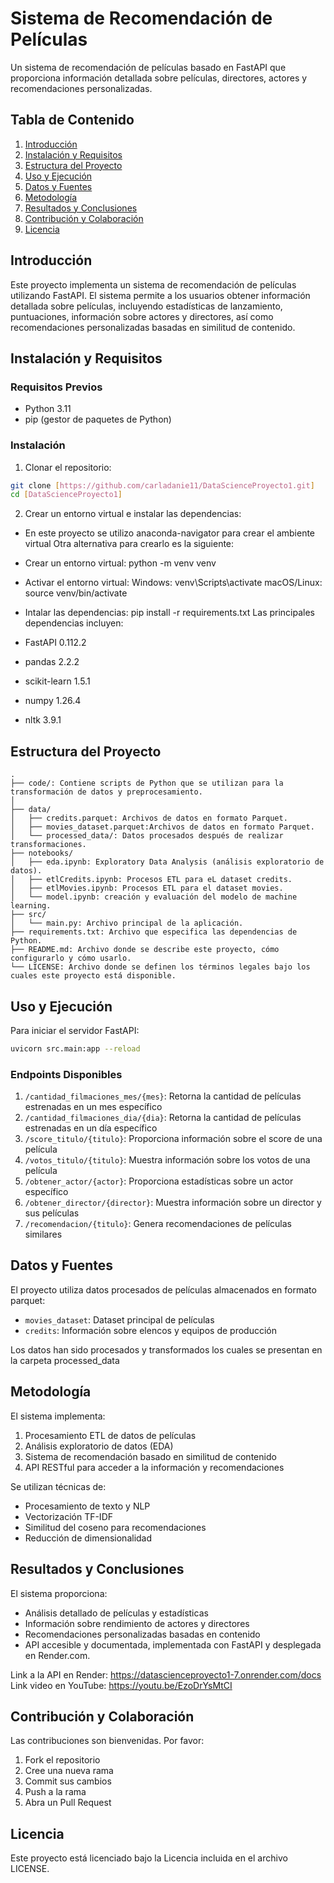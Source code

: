 # Sistema de Recomendación de Películas

Un sistema de recomendación de películas basado en FastAPI que proporciona información detallada sobre películas, directores, actores y recomendaciones personalizadas.

## Tabla de Contenido
1. [Introducción](#introducción)
2. [Instalación y Requisitos](#instalación-y-requisitos)
3. [Estructura del Proyecto](#estructura-del-proyecto)
4. [Uso y Ejecución](#uso-y-ejecución)
5. [Datos y Fuentes](#datos-y-fuentes)
6. [Metodología](#metodología)
7. [Resultados y Conclusiones](#resultados-y-conclusiones)
8. [Contribución y Colaboración](#contribución-y-colaboración)
9. [Licencia](#licencia)

## Introducción

Este proyecto implementa un sistema de recomendación de películas utilizando FastAPI. El sistema permite a los usuarios obtener información detallada sobre películas, incluyendo estadísticas de lanzamiento, puntuaciones, información sobre actores y directores, así como recomendaciones personalizadas basadas en similitud de contenido.

## Instalación y Requisitos

### Requisitos Previos
- Python 3.11 
- pip (gestor de paquetes de Python)

### Instalación

1. Clonar el repositorio:
```bash
git clone [https://github.com/carladanie11/DataScienceProyecto1.git]
cd [DataScienceProyecto1]
```

2. Crear un entorno virtual e instalar las dependencias:

- En este proyecto se utilizo anaconda-navigator para crear el ambiente virtual 
Otra alternativa para crearlo es la siguiente:
- Crear un entorno virtual: python -m venv venv
- Activar el entorno virtual:
Windows: venv\Scripts\activate
macOS/Linux: source venv/bin/activate

- Intalar las dependencias:
pip install -r requirements.txt
Las principales dependencias incluyen:
- FastAPI 0.112.2
- pandas 2.2.2
- scikit-learn 1.5.1
- numpy 1.26.4
- nltk 3.9.1


## Estructura del Proyecto

```
.
├── code/: Contiene scripts de Python que se utilizan para la transformación de datos y preprocesamiento. 
│   
├── data/
│   ├── credits.parquet: Archivos de datos en formato Parquet.
│   ├── movies_dataset.parquet:Archivos de datos en formato Parquet.
│   └── processed_data/: Datos procesados después de realizar transformaciones.
├── notebooks/
│   ├── eda.ipynb: Exploratory Data Analysis (análisis exploratorio de datos).
│   ├── etlCredits.ipynb: Procesos ETL para eL dataset credits.
│   ├── etlMovies.ipynb: Procesos ETL para el dataset movies.
│   └── model.ipynb: creación y evaluación del modelo de machine learning.
├── src/
│   └── main.py: Archivo principal de la aplicación.
├── requirements.txt: Archivo que especifica las dependencias de Python.
├── README.md: Archivo donde se describe este proyecto, cómo configurarlo y cómo usarlo.
└── LICENSE: Archivo donde se definen los términos legales bajo los cuales este proyecto está disponible.
```

## Uso y Ejecución

Para iniciar el servidor FastAPI:

```bash
uvicorn src.main:app --reload
```

### Endpoints Disponibles

1. `/cantidad_filmaciones_mes/{mes}`: Retorna la cantidad de películas estrenadas en un mes específico
2. `/cantidad_filmaciones_dia/{dia}`: Retorna la cantidad de películas estrenadas en un día específico
3. `/score_titulo/{titulo}`: Proporciona información sobre el score de una película
4. `/votos_titulo/{titulo}`: Muestra información sobre los votos de una película
5. `/obtener_actor/{actor}`: Proporciona estadísticas sobre un actor específico
6. `/obtener_director/{director}`: Muestra información sobre un director y sus películas
7. `/recomendacion/{titulo}`: Genera recomendaciones de películas similares

## Datos y Fuentes

El proyecto utiliza datos procesados de películas almacenados en formato parquet:
- `movies_dataset`: Dataset principal de películas
- `credits`: Información sobre elencos y equipos de producción

Los datos han sido procesados y transformados los cuales se presentan en la carpeta processed_data

## Metodología

El sistema implementa:
1. Procesamiento ETL de datos de películas
2. Análisis exploratorio de datos (EDA)
3. Sistema de recomendación basado en similitud de contenido
4. API RESTful para acceder a la información y recomendaciones

Se utilizan técnicas de:
- Procesamiento de texto y NLP
- Vectorización TF-IDF
- Similitud del coseno para recomendaciones
- Reducción de dimensionalidad

## Resultados y Conclusiones

El sistema proporciona:
- Análisis detallado de películas y estadísticas
- Información sobre rendimiento de actores y directores
- Recomendaciones personalizadas basadas en contenido
- API accesible y documentada, implementada con FastAPI y desplegada en Render.com.

Link a la API en Render: https://datascienceproyecto1-7.onrender.com/docs
Link video en YouTube: https://youtu.be/EzoDrYsMtCI

## Contribución y Colaboración

Las contribuciones son bienvenidas. Por favor:

1. Fork el repositorio
2. Cree una nueva rama 
3. Commit sus cambios
4. Push a la rama 
5. Abra un Pull Request

## Licencia

Este proyecto está licenciado bajo la Licencia incluida en el archivo LICENSE.